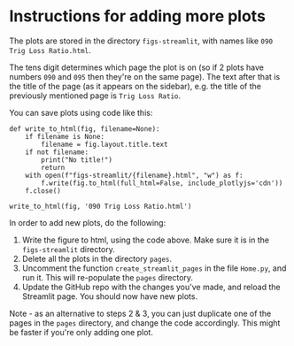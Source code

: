 # Instructions for adding more plots

The plots are stored in the directory `figs-streamlit`, with names like `090 Trig Loss Ratio.html`.

The tens digit determines which page the plot is on (so if 2 plots have numbers `090` and `095` then they're on the same page). The text after that is the title of the page (as it appears on the sidebar), e.g. the title of the previously mentioned page is `Trig Loss Ratio`.

You can save plots using code like this:

```
def write_to_html(fig, filename=None):
    if filename is None:
        filename = fig.layout.title.text
    if not filename:
        print("No title!")
        return
    with open(f"figs-streamlit/{filename}.html", "w") as f:
        f.write(fig.to_html(full_html=False, include_plotlyjs='cdn'))
    f.close()
    
write_to_html(fig, '090 Trig Loss Ratio.html')
```

In order to add new plots, do the following:

1. Write the figure to html, using the code above. Make sure it is in the `figs-streamlit` directory.
2. Delete all the plots in the directory `pages`.
3. Uncomment the function `create_streamlit_pages` in the file `Home.py`, and run it. This will re-populate the `pages` directory.
4. Update the GitHub repo with the changes you've made, and reload the Streamlit page. You should now have new plots.

Note - as an alternative to steps 2 & 3, you can just duplicate one of the pages in the `pages` directory, and change the code accordingly. This might be faster if you're only adding one plot.
